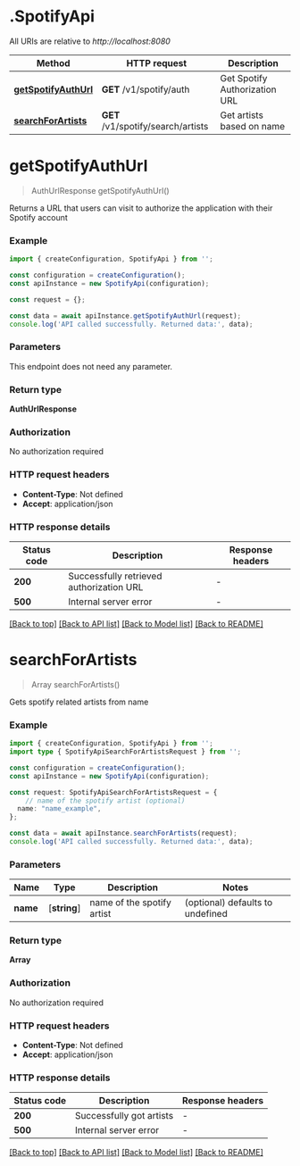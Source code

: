 # .SpotifyApi

All URIs are relative to *http://localhost:8080*

Method | HTTP request | Description
------------- | ------------- | -------------
[**getSpotifyAuthUrl**](SpotifyApi.md#getSpotifyAuthUrl) | **GET** /v1/spotify/auth | Get Spotify Authorization URL
[**searchForArtists**](SpotifyApi.md#searchForArtists) | **GET** /v1/spotify/search/artists | Get artists based on name


# **getSpotifyAuthUrl**
> AuthUrlResponse getSpotifyAuthUrl()

Returns a URL that users can visit to authorize the application with their Spotify account

### Example


```typescript
import { createConfiguration, SpotifyApi } from '';

const configuration = createConfiguration();
const apiInstance = new SpotifyApi(configuration);

const request = {};

const data = await apiInstance.getSpotifyAuthUrl(request);
console.log('API called successfully. Returned data:', data);
```


### Parameters
This endpoint does not need any parameter.


### Return type

**AuthUrlResponse**

### Authorization

No authorization required

### HTTP request headers

 - **Content-Type**: Not defined
 - **Accept**: application/json


### HTTP response details
| Status code | Description | Response headers |
|-------------|-------------|------------------|
**200** | Successfully retrieved authorization URL |  -  |
**500** | Internal server error |  -  |

[[Back to top]](#) [[Back to API list]](README.md#documentation-for-api-endpoints) [[Back to Model list]](README.md#documentation-for-models) [[Back to README]](README.md)

# **searchForArtists**
> Array<Artist> searchForArtists()

Gets spotify related artists from name

### Example


```typescript
import { createConfiguration, SpotifyApi } from '';
import type { SpotifyApiSearchForArtistsRequest } from '';

const configuration = createConfiguration();
const apiInstance = new SpotifyApi(configuration);

const request: SpotifyApiSearchForArtistsRequest = {
    // name of the spotify artist (optional)
  name: "name_example",
};

const data = await apiInstance.searchForArtists(request);
console.log('API called successfully. Returned data:', data);
```


### Parameters

Name | Type | Description  | Notes
------------- | ------------- | ------------- | -------------
 **name** | [**string**] | name of the spotify artist | (optional) defaults to undefined


### Return type

**Array<Artist>**

### Authorization

No authorization required

### HTTP request headers

 - **Content-Type**: Not defined
 - **Accept**: application/json


### HTTP response details
| Status code | Description | Response headers |
|-------------|-------------|------------------|
**200** | Successfully got artists |  -  |
**500** | Internal server error |  -  |

[[Back to top]](#) [[Back to API list]](README.md#documentation-for-api-endpoints) [[Back to Model list]](README.md#documentation-for-models) [[Back to README]](README.md)


